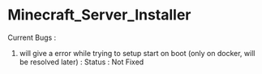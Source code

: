 ﻿# Minecraft_Server_Installer
 
 Current Bugs :
 1. will give a error while trying to setup start on boot (only on docker, will be resolved later) : Status : Not Fixed
